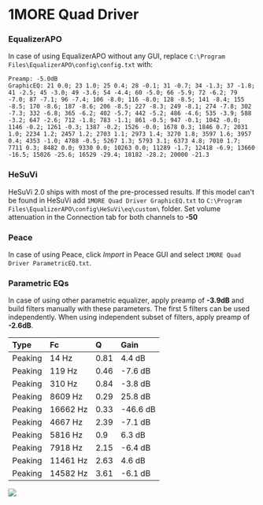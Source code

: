 # 1MORE Quad Driver

### EqualizerAPO
In case of using EqualizerAPO without any GUI, replace `C:\Program Files\EqualizerAPO\config\config.txt`
with:
```
Preamp: -5.0dB
GraphicEQ: 21 0.0; 23 1.0; 25 0.4; 28 -0.1; 31 -0.7; 34 -1.3; 37 -1.8; 41 -2.5; 45 -3.0; 49 -3.6; 54 -4.4; 60 -5.0; 66 -5.9; 72 -6.2; 79 -7.0; 87 -7.1; 96 -7.4; 106 -8.0; 116 -8.0; 128 -8.5; 141 -8.4; 155 -8.5; 170 -8.6; 187 -8.6; 206 -8.5; 227 -8.3; 249 -8.1; 274 -7.8; 302 -7.3; 332 -6.8; 365 -6.2; 402 -5.7; 442 -5.2; 486 -4.6; 535 -3.9; 588 -3.2; 647 -2.6; 712 -1.8; 783 -1.1; 861 -0.5; 947 -0.1; 1042 -0.0; 1146 -0.2; 1261 -0.3; 1387 -0.2; 1526 -0.0; 1678 0.3; 1846 0.7; 2031 1.0; 2234 1.2; 2457 1.2; 2703 1.1; 2973 1.4; 3270 1.8; 3597 1.6; 3957 0.4; 4353 -1.0; 4788 -0.5; 5267 1.3; 5793 3.1; 6373 4.8; 7010 1.7; 7711 0.3; 8482 0.0; 9330 0.0; 10263 0.0; 11289 -1.7; 12418 -6.9; 13660 -16.5; 15026 -25.6; 16529 -29.4; 18182 -28.2; 20000 -21.3
```

### HeSuVi
HeSuVi 2.0 ships with most of the pre-processed results. If this model can't be found in HeSuVi add
`1MORE Quad Driver GraphicEQ.txt` to `C:\Program Files\EqualizerAPO\config\HeSuVi\eq\custom\` folder.
Set volume attenuation in the Connection tab for both channels to **-50**

### Peace
In case of using Peace, click *Import* in Peace GUI and select `1MORE Quad Driver ParametricEQ.txt`.

### Parametric EQs
In case of using other parametric equalizer, apply preamp of **-3.9dB** and build filters manually
with these parameters. The first 5 filters can be used independently.
When using independent subset of filters, apply preamp of **-2.6dB**.

| Type    | Fc       |    Q | Gain     |
|:--------|:---------|:-----|:---------|
| Peaking | 14 Hz    | 0.81 | 4.4 dB   |
| Peaking | 119 Hz   | 0.46 | -7.6 dB  |
| Peaking | 310 Hz   | 0.84 | -3.8 dB  |
| Peaking | 8609 Hz  | 0.29 | 25.8 dB  |
| Peaking | 16662 Hz | 0.33 | -46.6 dB |
| Peaking | 4667 Hz  | 2.39 | -7.1 dB  |
| Peaking | 5816 Hz  | 0.9  | 6.3 dB   |
| Peaking | 7918 Hz  | 2.15 | -6.4 dB  |
| Peaking | 11461 Hz | 2.63 | 4.6 dB   |
| Peaking | 14582 Hz | 3.61 | -6.1 dB  |

![](https://raw.githubusercontent.com/jaakkopasanen/AutoEq/master/results/oratory1990/harman_in-ear_2017-1/1MORE%20Quad%20Driver/1MORE%20Quad%20Driver.png)